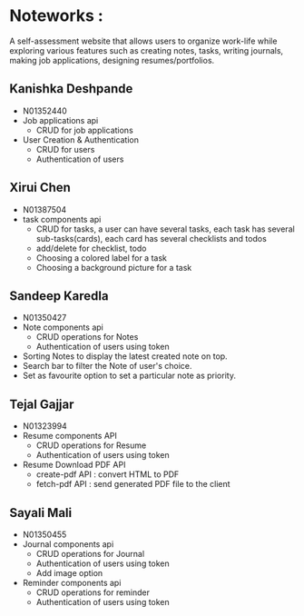 # Noteworks :

A self-assessment website that allows users to organize work-life while exploring various features such as creating notes, tasks, writing journals, making job applications, designing resumes/portfolios.

## Kanishka Deshpande

- N01352440
- Job applications api
  - CRUD for job applications
- User Creation & Authentication
  - CRUD for users
  - Authentication of users

## Xirui Chen

- N01387504
- task components api
  - CRUD for tasks, a user can have several tasks, each task has several sub-tasks(cards), each card has several checklists and todos
  - add/delete for checklist, todo
  - Choosing a colored label for a task
  - Choosing a background picture for a task

## Sandeep Karedla

- N01350427
- Note components api
  - CRUD operations for Notes
  - Authentication of users using token
- Sorting Notes to display the latest created note on top.
- Search bar to filter the Note of user's choice.
- Set as favourite option to set a particular note as priority.

## Tejal Gajjar

- N01323994
- Resume components API
  - CRUD operations for Resume
  - Authentication of users using token
- Resume Download PDF API
  - create-pdf API : convert HTML to PDF
  - fetch-pdf API : send generated PDF file to the client

## Sayali Mali

- N01350455
- Journal components api
  - CRUD operations for Journal
  - Authentication of users using token
  - Add image option
- Reminder components api
  - CRUD operations for reminder
  - Authentication of users using token
